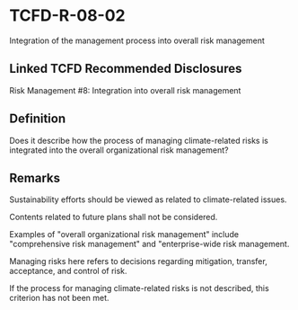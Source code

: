 # TCFD-R-08-02

Integration of the management process into overall risk management

## Linked TCFD Recommended Disclosures

Risk Management #8: Integration into overall risk management

## Definition

Does it describe how the process of managing climate-related risks is integrated into the overall organizational risk management?

## Remarks

Sustainability efforts should be viewed as related to climate-related issues.

Contents related to future plans shall not be considered.

Examples of "overall organizational risk management" include "comprehensive risk management" and "enterprise-wide risk management.

Managing risks here refers to decisions regarding mitigation, transfer, acceptance, and control of risk.

If the process for managing climate-related risks is not described, this criterion has not been met.
